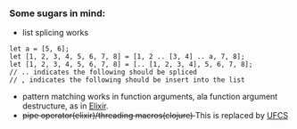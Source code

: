 ### Some sugars in mind:
- list splicing works
```
let a = [5, 6];
let [1, 2, 3, 4, 5, 6, 7, 8] = [1, 2 .. [3, 4] .. a, 7, 8];
let [1, 2, 3, 4, 5, 6, 7, 8] = [.. [1, 2, 3, 4], 5, 6, 7, 8];
// .. indicates the following should be spliced
// , indicates the following should be insert into the list
```
- pattern matching works in function arguments, ala function argument destructure, as in [Elixir](https://elixir-lang.org/).
- <del>pipe operator(elixir)/threading macros(clojure) </del> This is replaced by [UFCS](https://en.wikipedia.org/wiki/Uniform_Function_Call_Syntax)
